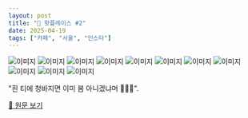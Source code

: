 ```yaml
---
layout: post
title: "📍 핫플레이스 #2"
date: 2025-04-19
tags: ["카페", "서울", "인스타"]
---
```


![이미지](https://scontent-ssn1-1.cdninstagram.com/v/t51.2885-19/484113148_2097902257320588_3248729931475441700_n.jpg?stp=dst-jpg_s150x150_tt6&_nc_ht=scontent-ssn1-1.cdninstagram.com&_nc_cat=100&_nc_oc=Q6cZ2QEZn8hFcm-LNUCwqpnOrJhn31-6iV9ucto9zmcsVOAFUnj1OTl0pTj0-xzuipMLKPI&_nc_ohc=uqLKys3rFh0Q7kNvwGM68hE&_nc_gid=_YaZl-TkYjmY58AIxM_n8A&edm=APs17CUBAAAA&ccb=7-5&oh=00_AfFnX1GTfpuNOYt2ZmvvHlJyHMb79Fi0vOFYYPLrJEUaJw&oe=680965A6&_nc_sid=10d13b)
![이미지](https://scontent-ssn1-1.cdninstagram.com/v/t51.2885-15/491510851_18505701202037790_3149013652007682328_n.jpg?stp=dst-jpg_e35_tt6&cb=30a688f7-4a514005&efg=eyJ2ZW5jb2RlX3RhZyI6IkNBUk9VU0VMX0lURU0uaW1hZ2VfdXJsZ2VuLjE0NDB4MTgwMC5zZHIuZjc1NzYxLmRlZmF1bHRfaW1hZ2UifQ&_nc_ht=scontent-ssn1-1.cdninstagram.com&_nc_cat=106&_nc_oc=Q6cZ2QFbhdQyYMmb6PkBT_rL67uNr6PnyquxzG6u8U8yLymRtIbZOPZdSEsxyY62VtS2D9c&_nc_ohc=rpx3vh5Uw9sQ7kNvwECas8b&_nc_gid=_YaZl-TkYjmY58AIxM_n8A&edm=APs17CUBAAAA&ccb=7-5&ig_cache_key=MzYxMjgwMTQyMTk5MTE5Njc1Mg%3D%3D.3-ccb7-5-cb30a688f7-4a514005&oh=00_AfGhu7eXNGNRnjDlQwpfG2R6y_g-uq68eNB-aez9wcChAg&oe=680982AF&_nc_sid=10d13b)
![이미지](https://scontent-ssn1-1.cdninstagram.com/v/t51.2885-15/489909163_18505446307037790_8345945896101735414_n.jpg?stp=dst-jpg_e35_tt6&cb=30a688f7-4a514005&efg=eyJ2ZW5jb2RlX3RhZyI6IkNBUk9VU0VMX0lURU0uaW1hZ2VfdXJsZ2VuLjE0NDB4MTgwMC5zZHIuZjc1NzYxLmRlZmF1bHRfaW1hZ2UifQ&_nc_ht=scontent-ssn1-1.cdninstagram.com&_nc_cat=106&_nc_oc=Q6cZ2QFbhdQyYMmb6PkBT_rL67uNr6PnyquxzG6u8U8yLymRtIbZOPZdSEsxyY62VtS2D9c&_nc_ohc=5_eGzMUuW1MQ7kNvwHMKvdN&_nc_gid=_YaZl-TkYjmY58AIxM_n8A&edm=APs17CUBAAAA&ccb=7-5&ig_cache_key=MzYxMTg5Njc5ODM3MTAzMDYyNA%3D%3D.3-ccb7-5-cb30a688f7-4a514005&oh=00_AfFCXGDZXxW3bn4y8poBOle2fBWdmG6UVRrbEvjCq4gFAw&oe=68097296&_nc_sid=10d13b)
![이미지](https://scontent-ssn1-1.cdninstagram.com/v/t51.29350-15/465740055_534011726065976_7525280700438797514_n.jpg?stp=dst-jpg_e35_tt6&efg=eyJ2ZW5jb2RlX3RhZyI6IkNBUk9VU0VMX0lURU0uaW1hZ2VfdXJsZ2VuLjE0NDB4MTgwMC5zZHIuZjI5MzUwLmRlZmF1bHRfaW1hZ2UifQ&_nc_ht=scontent-ssn1-1.cdninstagram.com&_nc_cat=108&_nc_oc=Q6cZ2QFbhdQyYMmb6PkBT_rL67uNr6PnyquxzG6u8U8yLymRtIbZOPZdSEsxyY62VtS2D9c&_nc_ohc=jTyKaHFtDJwQ7kNvwEcU_lC&_nc_gid=_YaZl-TkYjmY58AIxM_n8A&edm=APs17CUBAAAA&ccb=7-5&ig_cache_key=MzQ5MzY5MTQ4MDc4MTgxNzYwMw%3D%3D.3-ccb7-5&oh=00_AfHwWIdb5gnvphEzeZHwUN7fD07WOKrJNdJV0LLfHE9_9Q&oe=68097F34&_nc_sid=10d13b)
![이미지](https://scontent-ssn1-1.cdninstagram.com/v/t51.2885-15/487459362_18502509844037790_4458241108892568226_n.jpg?stp=dst-jpg_e35_tt6&cb=30a688f7-4a514005&efg=eyJ2ZW5jb2RlX3RhZyI6IkNBUk9VU0VMX0lURU0uaW1hZ2VfdXJsZ2VuLjE0NDB4MTgwMC5zZHIuZjc1NzYxLmRlZmF1bHRfaW1hZ2UifQ&_nc_ht=scontent-ssn1-1.cdninstagram.com&_nc_cat=106&_nc_oc=Q6cZ2QH-sEMacqtyyoRSz7nAXCSIs13HrZxsOG4l8BmLe0w9QLkSzJsOH1W27a5Au6S5Zjg&_nc_ohc=AHFsgxUvAyQQ7kNvwGwDVH8&_nc_gid=_YaZl-TkYjmY58AIxM_n8A&edm=APs17CUBAAAA&ccb=7-5&ig_cache_key=MzYwMTc3NjI2MjQ1ODU0NDIwMw%3D%3D.3-ccb7-5-cb30a688f7-4a514005&oh=00_AfFWH0a0viBfywpQO5CrBQEhPgCNLfqprC0T_BEdLxDX2Q&oe=6809905A&_nc_sid=10d13b)
![이미지](https://scontent-ssn1-1.cdninstagram.com/v/t51.2885-19/173860256_219168569965904_3516888160130859927_n.jpg?stp=dst-jpg_s150x150_tt6&_nc_ht=scontent-ssn1-1.cdninstagram.com&_nc_cat=108&_nc_oc=Q6cZ2QEZn8hFcm-LNUCwqpnOrJhn31-6iV9ucto9zmcsVOAFUnj1OTl0pTj0-xzuipMLKPI&_nc_ohc=Ze9VXG_NSDwQ7kNvwF8Atlv&_nc_gid=_YaZl-TkYjmY58AIxM_n8A&edm=APs17CUBAAAA&ccb=7-5&oh=00_AfE5AXcii-TvTcSs7zowR3v7bo467hoD_LiD6E1WJyTfzA&oe=68098656&_nc_sid=10d13b)
![이미지](https://scontent-ssn1-1.cdninstagram.com/v/t51.2885-15/488801817_18504000499037790_5705786056493384688_n.jpg?stp=dst-jpg_e35_tt6&cb=30a688f7-4a514005&efg=eyJ2ZW5jb2RlX3RhZyI6IkNBUk9VU0VMX0lURU0uaW1hZ2VfdXJsZ2VuLjE0NDB4MTgwMC5zZHIuZjc1NzYxLmRlZmF1bHRfaW1hZ2UifQ&_nc_ht=scontent-ssn1-1.cdninstagram.com&_nc_cat=106&_nc_oc=Q6cZ2QFbhdQyYMmb6PkBT_rL67uNr6PnyquxzG6u8U8yLymRtIbZOPZdSEsxyY62VtS2D9c&_nc_ohc=mToT6gEQdkIQ7kNvwFmBMn3&_nc_gid=_YaZl-TkYjmY58AIxM_n8A&edm=APs17CUBAAAA&ccb=7-5&ig_cache_key=MzYwNjk3NjM1NzY2MzY2OTE2MQ%3D%3D.3-ccb7-5-cb30a688f7-4a514005&oh=00_AfER5MR597r-1lM2SjDDxINZg-3PPig7Zc7E7C8Ep2mmeA&oe=68098442&_nc_sid=10d13b)
![이미지](https://scontent-ssn1-1.cdninstagram.com/v/t51.2885-15/491975519_18506018842037790_4188992146442766750_n.jpg?stp=dst-jpg_e35_tt6&cb=30a688f7-4a514005&efg=eyJ2ZW5jb2RlX3RhZyI6IkNBUk9VU0VMX0lURU0uaW1hZ2VfdXJsZ2VuLjExNzB4MTQ2Mi5zZHIuZjc1NzYxLmRlZmF1bHRfaW1hZ2UifQ&_nc_ht=scontent-ssn1-1.cdninstagram.com&_nc_cat=106&_nc_oc=Q6cZ2QFbhdQyYMmb6PkBT_rL67uNr6PnyquxzG6u8U8yLymRtIbZOPZdSEsxyY62VtS2D9c&_nc_ohc=Hg9xJa0eRx8Q7kNvwEEVrol&_nc_gid=_YaZl-TkYjmY58AIxM_n8A&edm=APs17CUBAAAA&ccb=7-5&ig_cache_key=MzYxNDE2MTExMzA1NzE5MzI4OA%3D%3D.3-ccb7-5-cb30a688f7-4a514005&oh=00_AfE_6j9p3KD_nM5kb7-3_PU4NAVwq1kK5gke9k023niL3A&oe=68097BDA&_nc_sid=10d13b)
![이미지](https://scontent-ssn1-1.cdninstagram.com/v/t51.2885-19/435026913_1481273996145052_2076244488092589787_n.jpg?stp=dst-jpg_s150x150_tt6&_nc_ht=scontent-ssn1-1.cdninstagram.com&_nc_cat=104&_nc_oc=Q6cZ2QEZn8hFcm-LNUCwqpnOrJhn31-6iV9ucto9zmcsVOAFUnj1OTl0pTj0-xzuipMLKPI&_nc_ohc=NG_VtFJDvvwQ7kNvwHLeOHM&_nc_gid=_YaZl-TkYjmY58AIxM_n8A&edm=APs17CUBAAAA&ccb=7-5&oh=00_AfE0R83fxc3yMRHIxiM_ucsBwDwmO4mG4MDsqwytgi2t4g&oe=68098A38&_nc_sid=10d13b)
![이미지](https://scontent-ssn1-1.cdninstagram.com/v/t51.2885-15/487440814_18502509835037790_6768114501037031088_n.jpg?stp=dst-jpg_e35_tt6&cb=30a688f7-4a514005&efg=eyJ2ZW5jb2RlX3RhZyI6IkNBUk9VU0VMX0lURU0uaW1hZ2VfdXJsZ2VuLjE0NDB4MTgwMC5zZHIuZjc1NzYxLmRlZmF1bHRfaW1hZ2UifQ&_nc_ht=scontent-ssn1-1.cdninstagram.com&_nc_cat=106&_nc_oc=Q6cZ2QH-sEMacqtyyoRSz7nAXCSIs13HrZxsOG4l8BmLe0w9QLkSzJsOH1W27a5Au6S5Zjg&_nc_ohc=fSruMyDptWMQ7kNvwFsietF&_nc_gid=_YaZl-TkYjmY58AIxM_n8A&edm=APs17CUBAAAA&ccb=7-5&ig_cache_key=MzYwMTc3NjI2MjM2NjEyODc3OA%3D%3D.3-ccb7-5-cb30a688f7-4a514005&oh=00_AfGkrLeJ96b4JlsmXYC2Azlke_Wqe_2MibKAwIkLs7k3BA&oe=68097044&_nc_sid=10d13b)
![이미지](https://scontent-ssn1-1.cdninstagram.com/v/t51.2885-15/488950391_18504382255037790_408166440227039296_n.jpg?stp=dst-jpg_e15_tt6&cb=30a688f7-4a514005&efg=eyJ2ZW5jb2RlX3RhZyI6IkNMSVBTLmltYWdlX3VybGdlbi43MjB4MTI4MC5zZHIuZjc1NzYxLmRlZmF1bHRfY292ZXJfZnJhbWUifQ&_nc_ht=scontent-ssn1-1.cdninstagram.com&_nc_cat=106&_nc_oc=Q6cZ2QFbhdQyYMmb6PkBT_rL67uNr6PnyquxzG6u8U8yLymRtIbZOPZdSEsxyY62VtS2D9c&_nc_ohc=EaweqntmrncQ7kNvwES79SX&_nc_gid=_YaZl-TkYjmY58AIxM_n8A&edm=APs17CUBAAAA&ccb=7-5&ig_cache_key=MzYwODMxOTA1ODIzMzM0ODI0Nw%3D%3D.3-ccb7-5-cb30a688f7-4a514005&oh=00_AfHLQAlOrIUsFEu4rm7RWC5fQFSiRgevBAwPvmXU7e7xRg&oe=68098E01&_nc_sid=10d13b)

"흰 티에 청바지면 이미 봄 아니겠냐며 🧏🏻‍♀️".

[🔗 원문 보기](https://www.instagram.com/p/DH8FG_SRE_z/)
